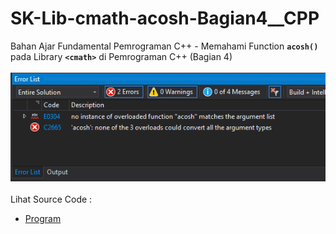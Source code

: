 # SK-Lib-cmath-acosh-Bagian4__CPP
Bahan Ajar Fundamental Pemrograman C++ - Memahami Function <code><b>acosh()</b></code> pada Library <code><b>&lt;cmath></b></code> di Pemrograman C++ (Bagian 4)<br><br>
<img src="https://github.com/RizkyKhapidsyah/SK-Lib-cmath-acosh-Bagian4__CPP/blob/master/SK-Lib-cmath-acosh-Bagian4__CPP/result/001.PNG"><br><br>
Lihat Source Code : <br>
- <a href="https://github.com/RizkyKhapidsyah/SK-Lib-cmath-acosh-Bagian4__CPP/blob/master/SK-Lib-cmath-acosh-Bagian4__CPP/Source.cpp">Program</a>

